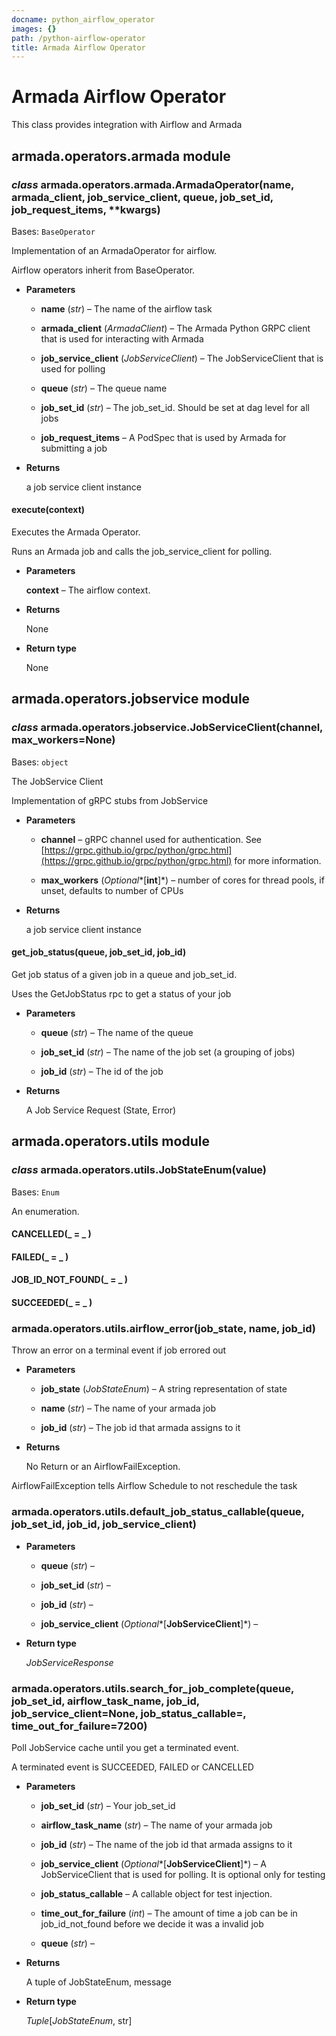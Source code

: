 ```yaml
---
docname: python_airflow_operator
images: {}
path: /python-airflow-operator
title: Armada Airflow Operator
---
```


# Armada Airflow Operator

This class provides integration with Airflow and Armada

## armada.operators.armada module


### _class_ armada.operators.armada.ArmadaOperator(name, armada_client, job_service_client, queue, job_set_id, job_request_items, \*\*kwargs)
Bases: `BaseOperator`

Implementation of an ArmadaOperator for airflow.

Airflow operators inherit from BaseOperator.


* **Parameters**

    
    * **name** (*str*) – The name of the airflow task


    * **armada_client** (*ArmadaClient*) – The Armada Python GRPC client
    that is used for interacting with Armada


    * **job_service_client** (*JobServiceClient*) – The JobServiceClient that is used for polling


    * **queue** (*str*) – The queue name


    * **job_set_id** (*str*) – The job_set_id. Should be set at dag level for all jobs


    * **job_request_items** – A PodSpec that is used by Armada for submitting a job



* **Returns**

    a job service client instance



#### execute(context)
Executes the Armada Operator.

Runs an Armada job and calls the job_service_client for polling.


* **Parameters**

    **context** – The airflow context.



* **Returns**

    None



* **Return type**

    None


## armada.operators.jobservice module


### _class_ armada.operators.jobservice.JobServiceClient(channel, max_workers=None)
Bases: `object`

The JobService Client

Implementation of gRPC stubs from JobService


* **Parameters**

    
    * **channel** – gRPC channel used for authentication. See
    [https://grpc.github.io/grpc/python/grpc.html](https://grpc.github.io/grpc/python/grpc.html)
    for more information.


    * **max_workers** (*Optional**[**int**]*) – number of cores for thread pools, if unset, defaults
    to number of CPUs



* **Returns**

    a job service client instance



#### get_job_status(queue, job_set_id, job_id)
Get job status of a given job in a queue and job_set_id.

Uses the GetJobStatus rpc to get a status of your job


* **Parameters**

    
    * **queue** (*str*) – The name of the queue


    * **job_set_id** (*str*) – The name of the job set (a grouping of jobs)


    * **job_id** (*str*) – The id of the job



* **Returns**

    A Job Service Request (State, Error)


## armada.operators.utils module


### _class_ armada.operators.utils.JobStateEnum(value)
Bases: `Enum`

An enumeration.


#### CANCELLED(_ = _ )

#### FAILED(_ = _ )

#### JOB_ID_NOT_FOUND(_ = _ )

#### SUCCEEDED(_ = _ )

### armada.operators.utils.airflow_error(job_state, name, job_id)
Throw an error on a terminal event if job errored out


* **Parameters**

    
    * **job_state** (*JobStateEnum*) – A string representation of state


    * **name** (*str*) – The name of your armada job


    * **job_id** (*str*) – The job id that armada assigns to it



* **Returns**

    No Return or an AirflowFailException.


AirflowFailException tells Airflow Schedule to not reschedule the task


### armada.operators.utils.default_job_status_callable(queue, job_set_id, job_id, job_service_client)

* **Parameters**

    
    * **queue** (*str*) – 


    * **job_set_id** (*str*) – 


    * **job_id** (*str*) – 


    * **job_service_client** (*Optional**[**JobServiceClient**]*) – 



* **Return type**

    *JobServiceResponse*



### armada.operators.utils.search_for_job_complete(queue, job_set_id, airflow_task_name, job_id, job_service_client=None, job_status_callable=<function default_job_status_callable>, time_out_for_failure=7200)
Poll JobService cache until you get a terminated event.

A terminated event is SUCCEEDED, FAILED or CANCELLED


* **Parameters**

    
    * **job_set_id** (*str*) – Your job_set_id


    * **airflow_task_name** (*str*) – The name of your armada job


    * **job_id** (*str*) – The name of the job id that armada assigns to it


    * **job_service_client** (*Optional**[**JobServiceClient**]*) – A JobServiceClient that is used for polling.
    It is optional only for testing


    * **job_status_callable** – A callable object for test injection.


    * **time_out_for_failure** (*int*) – The amount of time a job
    can be in job_id_not_found
    before we decide it was a invalid job


    * **queue** (*str*) – 



* **Returns**

    A tuple of JobStateEnum, message



* **Return type**

    *Tuple*[*JobStateEnum*, str]
